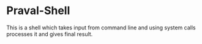 # Praval-Shell
This is a shell which takes input from command line and using system calls processes it and gives final result.
